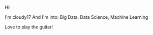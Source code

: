 Hi!

I'm cloudy17
And I'm into: 
Big Data,
Data Science,
Machine Learning

Love to play the guitar!
<!---
Cloudy17g35/Cloudy17g35 is a ✨ special ✨ repository because its `README.md` (this file) appears on your GitHub profile.
You can click the Preview link to take a look at your changes.
--->
